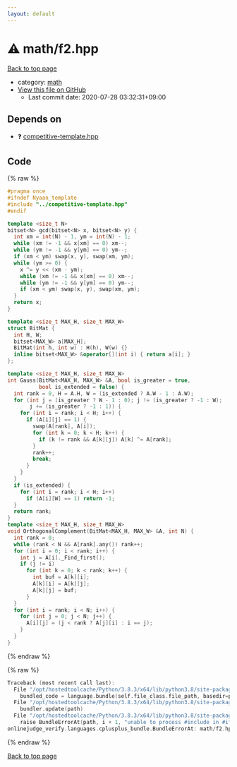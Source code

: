 ```yaml
---
layout: default
---
```


<!-- mathjax config similar to math.stackexchange -->
<script type="text/javascript" async
  src="https://cdnjs.cloudflare.com/ajax/libs/mathjax/2.7.5/MathJax.js?config=TeX-MML-AM_CHTML">
</script>
<script type="text/x-mathjax-config">
  MathJax.Hub.Config({
    TeX: { equationNumbers: { autoNumber: "AMS" }},
    tex2jax: {
      inlineMath: [ ['$','$'] ],
      processEscapes: true
    },
    "HTML-CSS": { matchFontHeight: false },
    displayAlign: "left",
    displayIndent: "2em"
  });
</script>

<script type="text/javascript" src="https://cdnjs.cloudflare.com/ajax/libs/jquery/3.4.1/jquery.min.js"></script>
<script src="https://cdn.jsdelivr.net/npm/jquery-balloon-js@1.1.2/jquery.balloon.min.js" integrity="sha256-ZEYs9VrgAeNuPvs15E39OsyOJaIkXEEt10fzxJ20+2I=" crossorigin="anonymous"></script>
<script type="text/javascript" src="../../assets/js/copy-button.js"></script>
<link rel="stylesheet" href="../../assets/css/copy-button.css" />


# :warning: math/f2.hpp

<a href="../../index.html">Back to top page</a>

* category: <a href="../../index.html#7e676e9e663beb40fd133f5ee24487c2">math</a>
* <a href="{{ site.github.repository_url }}/blob/master/math/f2.hpp">View this file on GitHub</a>
    - Last commit date: 2020-07-28 03:32:31+09:00




## Depends on

* :question: <a href="../competitive-template.hpp.html">competitive-template.hpp</a>


## Code

<a id="unbundled"></a>
{% raw %}
```cpp
#pragma once
#ifndef Nyaan_template
#include "../competitive-template.hpp"
#endif

template <size_t N>
bitset<N> gcd(bitset<N> x, bitset<N> y) {
  int xm = int(N) - 1, ym = int(N) - 1;
  while (xm != -1 && x[xm] == 0) xm--;
  while (ym != -1 && y[ym] == 0) ym--;
  if (xm < ym) swap(x, y), swap(xm, ym);
  while (ym >= 0) {
    x ^= y << (xm - ym);
    while (xm != -1 && x[xm] == 0) xm--;
    while (ym != -1 && y[ym] == 0) ym--;
    if (xm < ym) swap(x, y), swap(xm, ym);
  }
  return x;
}

template <size_t MAX_H, size_t MAX_W>
struct BitMat {
  int H, W;
  bitset<MAX_W> a[MAX_H];
  BitMat(int h, int w) : H(h), W(w) {}
  inline bitset<MAX_W> &operator[](int i) { return a[i]; }
};

template <size_t MAX_H, size_t MAX_W>
int Gauss(BitMat<MAX_H, MAX_W> &A, bool is_greater = true,
          bool is_extended = false) {
  int rank = 0, H = A.H, W = (is_extended ? A.W - 1 : A.W);
  for (int j = (is_greater ? W - 1 : 0); j != (is_greater ? -1 : W);
       j += (is_greater ? -1 : 1)) {
    for (int i = rank; i < H; i++) {
      if (A[i][j] == 1) {
        swap(A[rank], A[i]);
        for (int k = 0; k < H; k++) {
          if (k != rank && A[k][j]) A[k] ^= A[rank];
        }
        rank++;
        break;
      }
    }
  }
  if (is_extended) {
    for (int i = rank; i < H; i++)
      if (A[i][W] == 1) return -1;
  }
  return rank;
}
template <size_t MAX_H, size_t MAX_W>
void OrthogonalComplement(BitMat<MAX_H, MAX_W> &A, int N) {
  int rank = 0;
  while (rank < N && A[rank].any()) rank++;
  for (int i = 0; i < rank; i++) {
    int j = A[i]._Find_first();
    if (j != i)
      for (int k = 0; k < rank; k++) {
        int buf = A[k][i];
        A[k][i] = A[k][j];
        A[k][j] = buf;
      }
  }
  for (int i = rank; i < N; i++) {
    for (int j = 0; j < N; j++) {
      A[i][j] = (j < rank ? A[j][i] : i == j);
    }
  }
}
```
{% endraw %}

<a id="bundled"></a>
{% raw %}
```cpp
Traceback (most recent call last):
  File "/opt/hostedtoolcache/Python/3.8.3/x64/lib/python3.8/site-packages/onlinejudge_verify/docs.py", line 349, in write_contents
    bundled_code = language.bundle(self.file_class.file_path, basedir=pathlib.Path.cwd())
  File "/opt/hostedtoolcache/Python/3.8.3/x64/lib/python3.8/site-packages/onlinejudge_verify/languages/cplusplus.py", line 185, in bundle
    bundler.update(path)
  File "/opt/hostedtoolcache/Python/3.8.3/x64/lib/python3.8/site-packages/onlinejudge_verify/languages/cplusplus_bundle.py", line 306, in update
    raise BundleErrorAt(path, i + 1, "unable to process #include in #if / #ifdef / #ifndef other than include guards")
onlinejudge_verify.languages.cplusplus_bundle.BundleErrorAt: math/f2.hpp: line 3: unable to process #include in #if / #ifdef / #ifndef other than include guards

```
{% endraw %}

<a href="../../index.html">Back to top page</a>

